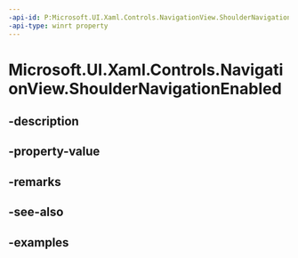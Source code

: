 ```yaml
---
-api-id: P:Microsoft.UI.Xaml.Controls.NavigationView.ShoulderNavigationEnabled
-api-type: winrt property
---
```


<!-- Property syntax.
public NavigationViewShoulderNavigationEnabled ShoulderNavigationEnabled { get;  set; }
-->

# Microsoft.UI.Xaml.Controls.NavigationView.ShoulderNavigationEnabled

## -description

## -property-value

## -remarks

## -see-also

## -examples

